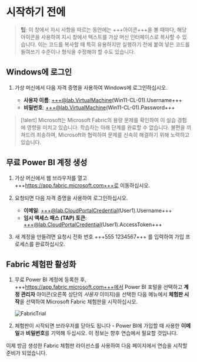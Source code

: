 # 시작하기 전에

> **팁**: 이 창에서 지시 사항을 따르는 동안에는 +++아이콘+++을 볼 때마다, 해당 아이콘을 사용하여 지시 창에서 텍스트를 가상 머신 인터페이스로 복사할 수 있습니다. 이는 코드를 복사할 때 특히 유용하지만 실행하기 전에 붙여 넣은 코드를 들여쓰기 수준이나 형식을 수정해야 할 수도 있습니다.

## Windows에 로그인

1. 가상 머신에서 다음 자격 증명을 사용하여 Windows에 로그인하십시오.

    - **사용자 이름**: +++@lab.VirtualMachine(Win11-CL-01).Username+++
    - **비밀번호**: +++@lab.VirtualMachine(Win11-CL-01).Password+++

>[!alert] Microsoft는 Microsoft Fabric의 용량 문제를 확인하여 이 실습 경험에 영향을 미치고 있습니다. 학습자는 아래 단계를 완료할 수 없습니다. 불편을 끼쳐드려 죄송하며, Microsoft와 협력하여 문제를 신속히 해결하기 위해 노력하고 있습니다.

## 무료 Power BI 계정 생성

1. 가상 머신에서 웹 브라우저를 열고 +++https://app.fabric.microsoft.com+++로 이동하십시오.

2. 요청되면 다음 자격 증명을 사용하여 로그인하십시오.

    - **이메일**: +++@lab.CloudPortalCredential(User1).Username+++
    - **임시 액세스 패스 (TAP) 토큰**: +++@lab.CloudPortalCredential(User1).AccessToken+++

3. 새 계정을 만들려면 요청시 전화 번호 +++555 1234567+++ 를 입력하여 가입 프로세스를 완료하십시오.

## Fabric 체험판 활성화

1. 무료 Power BI 계정에 등록한 후, +++https://app.fabric.microsoft.com+++에서 Power BI 포털을 선택하고 **계정 관리자** 아이콘(오른쪽 상단의 *사용자* 이미지)을 선택한 다음 메뉴에서 **체험판 시작**을 선택하여 Microsoft Fabric 체험판을 시작하십시오.

    ![FabricTrial](images/fabrictrial.jpg)

2. 체험판이 시작되면 브라우저를 닫아도 됩니다 - Power BI에 가입할 때 사용한 **이메일**과 **비밀번호**를 기억해 두십시오. 이 정보는 향후 연습에서 필요할 것입니다.

이제 방금 생성한 Fabric 체험판 라이선스를 사용하여 다음 페이지에서 연습을 시작할 준비가 되었습니다.
